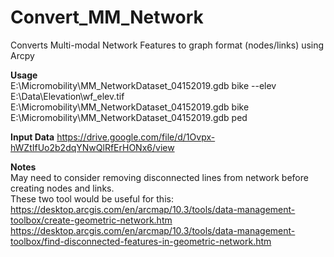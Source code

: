 # Convert_MM_Network
Converts Multi-modal Network Features to graph format (nodes/links) using Arcpy  
 
**Usage**  
E:\Micromobility\MM_NetworkDataset_04152019.gdb bike --elev E:\Data\Elevation\wf_elev.tif  
E:\Micromobility\MM_NetworkDataset_04152019.gdb bike  
E:\Micromobility\MM_NetworkDataset_04152019.gdb ped  

**Input Data**
https://drive.google.com/file/d/1Ovpx-hWZtIfUo2b2dqYNwQlRfErHONx6/view

**Notes**  
May need to consider removing disconnected lines from network before creating nodes and links.  
These two tool would be useful for this:  
https://desktop.arcgis.com/en/arcmap/10.3/tools/data-management-toolbox/create-geometric-network.htm  
https://desktop.arcgis.com/en/arcmap/10.3/tools/data-management-toolbox/find-disconnected-features-in-geometric-network.htm  
